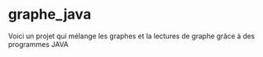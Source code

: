# graphe_java
Voici un projet qui mélange les graphes et la lectures de graphe grâce à des programmes JAVA
